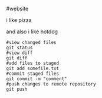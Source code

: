 #website

i like pizza

and also i like hotdog

```
#view changed files
git status
#view diff
git diff
#add files to staged
git add somefile.txt
#commit staged files
git commit -m "comment"
#push changes to remote repository
git push
```
